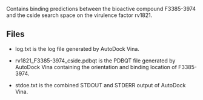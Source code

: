 Contains binding predictions between the bioactive compound F3385-3974 and the cside search space on the virulence factor rv1821.

## Files

- log.txt is the log file generated by AutoDock Vina.

- rv1821_F3385-3974_cside.pdbqt is the PDBQT file generated by AutoDock Vina containing the orientation and binding location of F3385-3974.

- stdoe.txt is the combined STDOUT and STDERR output of AutoDock Vina.

